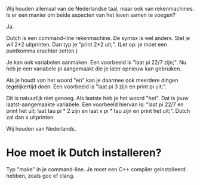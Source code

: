Wij houden allemaal van de Nederlandse taal, maar ook van rekenmachines. Is er een manier om beide aspecten van het leven samen te voegen?

Ja.

Dutch is een command-line rekenmachine. De syntax is wel anders. Stel je wil 2\*2 uitprinten. Dan typ je "print 2\*2 uit;". (Let op: je moet een puntkomma erachter zetten.)

Je kan ook variabelen aanmaken. Een voorbeeld is "laat pi 22/7 zijn;". Nu heb je een variabele pi aangemaakt die je later opnieuw kan gebruiken.

Als je houdt van het woord "en" kan je daarmee ook meerdere dingen tegelijkertijd doen. Een voorbeeld is "laat pi 3 zijn en print pi uit;".

Dit is natuurlijk niet genoeg. Als laatste heb je het woord "het". Dat is jouw laatst-aangemaakte variabele. Een voorbeeld hiervan is: "laat pi 22/7 en print het uit; laat tau pi \* 2 zijn en laat x pi \* tau zijn en print het uit;". Dutch zal dan x uitprinten.

Wij houden van Nederlands.

# Hoe moet ik Dutch installeren?
Typ "make" in je command-line. Je moet een C++ compiler geinstalleerd hebben, zoals gcc of clang.
